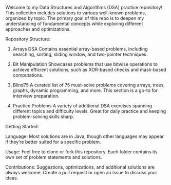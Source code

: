 Welcome to my Data Structures and Algorithms (DSA) practice repository! This collection includes solutions to various well-known problems, organized by topic. The primary goal of this repo is to deepen my understanding of fundamental concepts while exploring different approaches and optimizations.

Repository Structure:

1. Arrays DSA
Contains essential array-based problems, including searching, sorting, sliding window, and two-pointer techniques.

2. Bit Manipulation
Showcases problems that use bitwise operations to achieve efficient solutions, such as XOR-based checks and mask-based computations.

3. Blind75
A curated list of 75 must-solve problems covering arrays, trees, graphs, dynamic programming, and more. This section is a go-to for interview preparation.

4. Practice Problems
A variety of additional DSA exercises spanning different topics and difficulty levels. Great for daily practice and keeping problem-solving skills sharp.

Getting Started:

Language: Most solutions are in Java, though other languages may appear if they’re better suited for a specific problem.

Usage: Feel free to clone or fork this repository. Each folder contains its own set of problem statements and solutions.

Contributions: Suggestions, optimizations, and additional solutions are always welcome. Create a pull request or open an issue to discuss your ideas.
